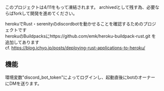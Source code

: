 このプロジェクトは4/11をもって凍結されます。
archivedとして残す為、必要ならばforkして開発を進めてください。

herokuでRust・serenityのdiscordbotを動かせることを確認するためのプロジェクトです<br>
herokuのBuildpacksにhttps://github.com/emk/heroku-buildpack-rust.git を追加してあります<br>
cf. https://blog.ichyo.jp/posts/deploying-rust-applications-to-heroku/<br>

## 機能
環境変数"discord_bot_token"によってログインし、起動直後にbotのオーナーにDMを送ります。<br>
